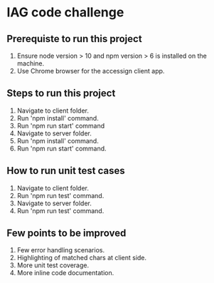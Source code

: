 # IAG code challenge

## Prerequiste to run this project

1. Ensure node version > 10 and npm version > 6 is installed on the machine.
2. Use Chrome browser for the accessign client app.

## Steps to run this project

1. Navigate to client folder.
2. Run 'npm install' command.
3. Run 'npm run start' command
4. Navigate to server folder.
5. Run 'npm install' command.
6. Run 'npm run start' command.

## How to run unit test cases

1. Navigate to client folder.
2. Run 'npm run test' command.
3. Navigate to server folder.
4. Run 'npm run test' command.

## Few points to be improved

1. Few error handling scenarios.
2. Highlighting of matched chars at client side.
3. More unit test coverage.
4. More inline code documentation.
